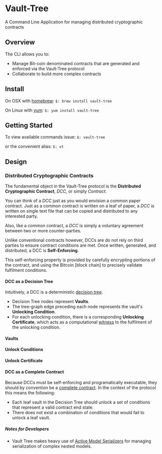 # Vault-Tree
A Command Line Application for managing distributed cryptographic contracts


## Overview
The CLI allows you to:
* Manage Bit-coin denominated contracts that are generated and enforced via the Vault-Tree protocol
* Collaborate to build more complex contracts

## Install

On OSX with [homebrew]:
  `$: brew install vault-tree`

On Linux with [yum]:
  `$: yum install vault-tree`

## Getting Started

To view available commands issue:
  `$: vault-tree`

or the convenient alias:
  `$: vt`

## Design

### Distributed Cryptographic Contracts
The fundamental object in the Vault-Tree protocol is the **Distributed Cryptographic Contract**, _DCC_, or simply _Contract_.

You can think of a _DCC_ just as you would envision a common paper contract.
Just as a common contract is written on a leaf of paper, a _DCC_ is written on
single text file that can be copied and distributed to any interested party. 

Also, like a common contract, a _DCC_ is simply a voluntary agreement between two
or more counter-parties.

Unlike conventional contracts however, DCCs are do not rely on third parties to
ensure contract conditions are met. Once written, generated, and distributed, a DCC is **Self-Enforcing**.

This self-enforcing property is provided by carefully encrypting portions of
the contract, and using the Bitcoin [block chain] to precisely validate
fulfilment conditions.

#### DCC as a Decision Tree

Intuitively, a DCC is a deterministic [decision tree].
* Decision Tree nodes represent **Vaults**. 
* The tree-graph edge preceding each node represents the vault's **Unlocking Condition**.
* For each unlocking condition, there is a corresponding **Unlocking Certificate**,
  which acts as a computational [witness] to the fulfilment of the unlocking
  condition.


#### Vaults

#### Unlock Conditions

#### Unlock Certificate

#### DCC as a Complete Contract

Because DCCs must be self-enforcing and programatically executable, they should by convention be a [complete contract].
In the context of the protocol this means the following:

* Each leaf vault in the Decision Tree should unlock a set of conditions that
  represent a valid contract end state.
* There does not exist a combination of conditions that would fail to unlock a
  leaf vault.

##### Notes for Developers

* Vault Tree makes heavy use of [Active Model Serializers] for managing
  serialization of complex nested models.

[Active Model Serializers]: https://github.com/rails-api/active_model_serializers
[wiki]: https://github.com/postmodern/chruby/wiki
[complete contract]: http://en.wikipedia.org/wiki/Complete_contract
[decision tree]: http://en.wikipedia.org/wiki/Decision_tree_model
[certificate]: http://en.wikipedia.org/wiki/Certificate_(complexity) 
[witness]: http://en.wikipedia.org/wiki/Certificate_(complexity) 

[bash]: http://www.gnu.org/software/bash/
[zsh]: http://www.zsh.org/
[PGP]: http://en.wikipedia.org/wiki/Pretty_Good_Privacy
[homebrew]: http://mxcl.github.com/homebrew/
[yum]: http://yum.baseurl.org
[Ruby]: http://www.ruby-lang.org/en/

[1]: http://postmodern.github.com/contact.html#pgp
